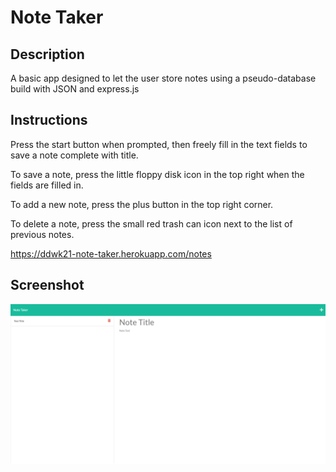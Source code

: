 # Note Taker

## Description

A basic app designed to let the user store notes using a pseudo-database build with JSON and express.js

## Instructions

Press the start button when prompted, then freely fill in the text fields to save a note complete with title.

To save a note, press the little floppy disk icon in the top right when the fields are filled in.

To add a new note, press the plus button in the top right corner.

To delete a note, press the small red trash can icon next to the list of previous notes.

https://ddwk21-note-taker.herokuapp.com/notes


## Screenshot

![A screenshot of the note-taker app](./note-taker-screenie.png "Screenshot")